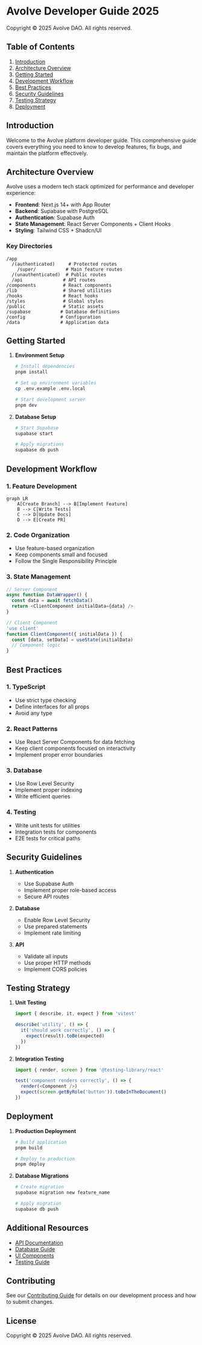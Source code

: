 # Avolve Developer Guide 2025

Copyright © 2025 Avolve DAO. All rights reserved.

## Table of Contents

1. [Introduction](#introduction)
2. [Architecture Overview](#architecture-overview)
3. [Getting Started](#getting-started)
4. [Development Workflow](#development-workflow)
5. [Best Practices](#best-practices)
6. [Security Guidelines](#security-guidelines)
7. [Testing Strategy](#testing-strategy)
8. [Deployment](#deployment)

## Introduction

Welcome to the Avolve platform developer guide. This comprehensive guide covers everything you need to know to develop features, fix bugs, and maintain the platform effectively.

## Architecture Overview

Avolve uses a modern tech stack optimized for performance and developer experience:

- **Frontend**: Next.js 14+ with App Router
- **Backend**: Supabase with PostgreSQL
- **Authentication**: Supabase Auth
- **State Management**: React Server Components + Client Hooks
- **Styling**: Tailwind CSS + Shadcn/UI

### Key Directories

```
/app
  /(authenticated)     # Protected routes
    /super/           # Main feature routes
  /(unauthenticated)  # Public routes
  /api               # API routes
/components          # React components
/lib                 # Shared utilities
/hooks               # React hooks
/styles              # Global styles
/public              # Static assets
/supabase           # Database definitions
/config             # Configuration
/data               # Application data
```

## Getting Started

1. **Environment Setup**
   ```bash
   # Install dependencies
   pnpm install

   # Set up environment variables
   cp .env.example .env.local

   # Start development server
   pnpm dev
   ```

2. **Database Setup**
   ```bash
   # Start Supabase
   supabase start

   # Apply migrations
   supabase db push
   ```

## Development Workflow

### 1. Feature Development

```mermaid
graph LR
    A[Create Branch] --> B[Implement Feature]
    B --> C[Write Tests]
    C --> D[Update Docs]
    D --> E[Create PR]
```

### 2. Code Organization

- Use feature-based organization
- Keep components small and focused
- Follow the Single Responsibility Principle

### 3. State Management

```typescript
// Server Component
async function DataWrapper() {
  const data = await fetchData()
  return <ClientComponent initialData={data} />
}

// Client Component
'use client'
function ClientComponent({ initialData }) {
  const [data, setData] = useState(initialData)
  // Component logic
}
```

## Best Practices

### 1. TypeScript

- Use strict type checking
- Define interfaces for all props
- Avoid any type

### 2. React Patterns

- Use React Server Components for data fetching
- Keep client components focused on interactivity
- Implement proper error boundaries

### 3. Database

- Use Row Level Security
- Implement proper indexing
- Write efficient queries

### 4. Testing

- Write unit tests for utilities
- Integration tests for components
- E2E tests for critical paths

## Security Guidelines

1. **Authentication**
   - Use Supabase Auth
   - Implement proper role-based access
   - Secure API routes

2. **Database**
   - Enable Row Level Security
   - Use prepared statements
   - Implement rate limiting

3. **API**
   - Validate all inputs
   - Use proper HTTP methods
   - Implement CORS policies

## Testing Strategy

1. **Unit Testing**
   ```typescript
   import { describe, it, expect } from 'vitest'

   describe('utility', () => {
     it('should work correctly', () => {
       expect(result).toBe(expected)
     })
   })
   ```

2. **Integration Testing**
   ```typescript
   import { render, screen } from '@testing-library/react'

   test('component renders correctly', () => {
     render(<Component />)
     expect(screen.getByRole('button')).toBeInTheDocument()
   })
   ```

## Deployment

1. **Production Deployment**
   ```bash
   # Build application
   pnpm build

   # Deploy to production
   pnpm deploy
   ```

2. **Database Migrations**
   ```bash
   # Create migration
   supabase migration new feature_name

   # Apply migration
   supabase db push
   ```

## Additional Resources

- [API Documentation](/docs/api/README.md)
- [Database Guide](/docs/database/README.md)
- [UI Components](/docs/ui/README.md)
- [Testing Guide](/docs/testing/README.md)

## Contributing

See our [Contributing Guide](/docs/guides/contributing.md) for details on our development process and how to submit changes.

## License

Copyright © 2025 Avolve DAO. All rights reserved.
